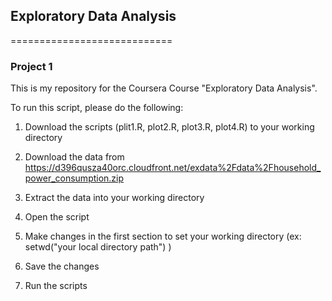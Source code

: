 ## Exploratory Data Analysis

============================

### Project 1



This is my repository for the Coursera Course "Exploratory Data Analysis".



To run this script, please do the following:



1. Download the scripts (plit1.R, plot2.R, plot3.R, plot4.R) to your working directory
 
2. Download the data from https://d396qusza40orc.cloudfront.net/exdata%2Fdata%2Fhousehold_power_consumption.zip
 
3. Extract the data into your working directory
4. Open the script
5. Make changes in the first section to set your working directory (ex: setwd("your local directory path")
)
6. Save the changes
7. Run the scripts